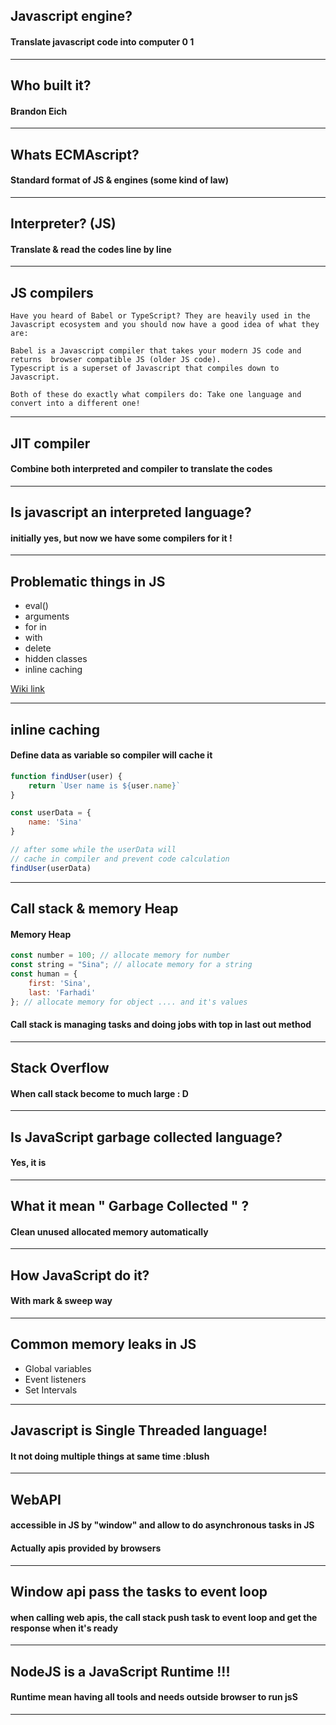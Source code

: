 ## Javascript engine?
#### Translate javascript code into computer 0 1

---

## Who built it?
#### Brandon Eich

---

## Whats ECMAscript?
#### Standard format of JS & engines (some kind of law)

---

## Interpreter? (JS)
#### Translate & read the codes line by line

---

## JS compilers
```
Have you heard of Babel or TypeScript? They are heavily used in the Javascript ecosystem and you should now have a good idea of what they are:

Babel is a Javascript compiler that takes your modern JS code and returns  browser compatible JS (older JS code).
Typescript is a superset of Javascript that compiles down to Javascript.

Both of these do exactly what compilers do: Take one language and convert into a different one!
```

---

## JIT compiler
#### Combine both interpreted and compiler to translate the codes

---

## Is javascript an interpreted language?
#### initially yes, but now we have some compilers for it !

---

## Problematic things in JS

- eval()
- arguments
- for in
- with
- delete
- hidden classes
- inline caching
 
[Wiki link](https://github.com/petkaantonov/bluebird/wiki/Optimization-killers)

---

## inline caching
#### Define data as variable so compiler will cache it

```js
function findUser(user) {
    return `User name is ${user.name}`
}

const userData = {
    name: 'Sina'
}

// after some while the userData will
// cache in compiler and prevent code calculation
findUser(userData)

```

---

## Call stack & memory Heap
#### Memory Heap

```js
const number = 100; // allocate memory for number
const string = "Sina"; // allocate memory for a string
const human = {
    first: 'Sina',
    last: 'Farhadi'
}; // allocate memory for object .... and it's values

```

#### Call stack is managing tasks and doing jobs with top in last out method

---

## Stack Overflow
#### When call stack become to much large : D

---

## Is JavaScript garbage collected language?
#### Yes, it is

---

## What it mean " Garbage Collected " ?
#### Clean unused allocated memory automatically

---

## How JavaScript do it?
#### With mark & sweep way

---

## Common memory leaks in JS

- Global variables
- Event listeners
- Set Intervals

---

## Javascript is Single Threaded language!
#### It not doing multiple things at same time :blush

---

## WebAPI
#### accessible in JS by "window" and allow to do asynchronous tasks in JS
#### Actually apis provided by browsers

---

## Window api pass the tasks to event loop
#### when calling web apis, the call stack push task to event loop and get the response when it's ready

---

## NodeJS is a JavaScript Runtime !!!
#### Runtime mean having all tools and needs outside browser to run jsS

---

